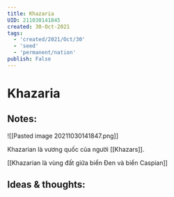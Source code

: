 ```yaml
---
title: Khazaria
UID: 211030141845
created: 30-Oct-2021
tags:
  - 'created/2021/Oct/30'
  - 'seed'
  - 'permanent/nation'
publish: False
---
```

# Khazaria

## Notes:
![[Pasted image 20211030141847.png]]

Khazarian là vương quốc của người [[Khazars]].

[[Khazarian là vùng đất giữa biển Đen và biển Caspian]]

## Ideas & thoughts:


